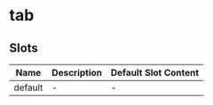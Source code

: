 # tab

## Slots

<!-- @vuese:tab:slots:start -->
|Name|Description|Default Slot Content|
|---|---|---|
|default|-|-|

<!-- @vuese:tab:slots:end -->


